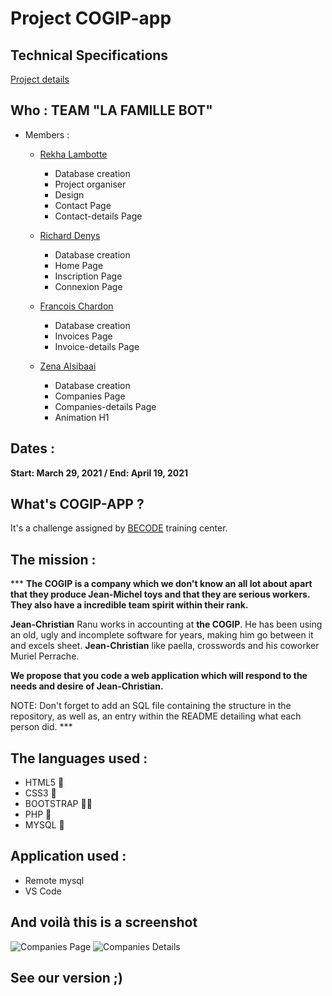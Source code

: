 # Project COGIP-app

## Technical Specifications

[Project details](https://github.com/becodeorg/LIE-Jepsen-4.27/tree/master/02-the-hills/02-php/12-cogip)

## Who : TEAM "LA FAMILLE BOT"

- Members :

  - [Rekha Lambotte](https://github.com/RekhaLambotte)

    - Database creation
    - Project organiser
    - Design
    - Contact Page
    - Contact-details Page
    

  - [Richard Denys](https://github.com/Richyden)
    
      - Database creation
      - Home Page
      - Inscription Page  
      - Connexion Page
      
  - [Francois Chardon](https://github.com/ChardonFrancois)

    - Database creation
    - Invoices Page
    - Invoice-details Page

  - [Zena Alsibaai](https://github.com/Zena-Alsibaai)

    - Database creation 
    - Companies Page
    - Companies-details Page
    - Animation H1

## Dates :

**Start: March 29, 2021 / End: April 19, 2021** 

## What's COGIP-APP ?

It's a challenge assigned by [BECODE](https://becode.org/) training center.

## The mission :

*** **The COGIP is a company which we don't know an all lot about apart that they produce Jean-Michel toys and that they are serious workers. They also have a incredible team spirit within their rank.**

**Jean-Christian** Ranu works in accounting at **the COGIP**. He has been using an old, ugly and incomplete software for years, making him go between it and excels sheet. **Jean-Christian** like paella, crosswords and his coworker Muriel Perrache.

**We propose that you code a web application which will respond to the needs and desire of Jean-Christian.**

NOTE: Don't forget to add an SQL file containing the structure in the repository, as well as, an entry within the README detailing what each person did. ***

## The languages used :

- HTML5 🥀
- CSS3 🌹
- BOOTSTRAP 🏄🏼
- PHP 🐘
- MYSQL 🎊

## Application used : 

- Remote mysql
- VS Code

## And voilà this is a screenshot

![Companies Page](../image/companies-page.png)
![Companies Details](../image/companies-detail.png)

## See our version ;)

[]()

